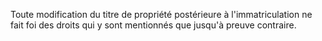   
 Toute modification du titre de propriété postérieure à l'immatriculation ne fait foi des droits qui y sont mentionnés que jusqu'à preuve contraire.  

  
